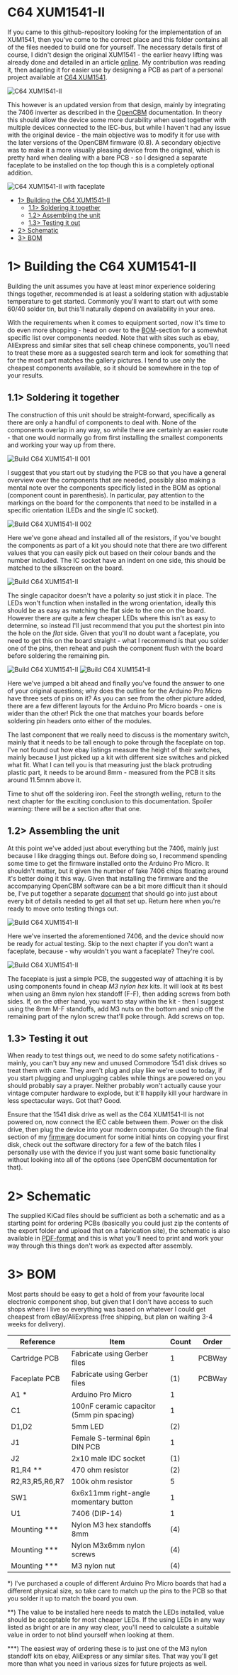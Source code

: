 # C64 XUM1541-II
If you came to this github-repository looking for the implementation of an XUM1541, then you've come to the correct place and this folder contains all of the files needed to build one for yourself. The necessary details first of course, I didn't design the original XUM1541 - the earlier heavy lifting was already done and detailed in an  article [online](https://myoldcomputer.nl/commodore-64/xum1541-promicro/). My contribution was reading it, then adapting it for easier use by designing a PCB as part of a personal project available at [C64 XUM1541](https://github.com/tebl/C64-XUM1541).

![C64 XUM1541-II](https://github.com/tebl/C64-XUM1541-II/raw/main/gallery/build_005.jpg)

This however is an updated version from that design, mainly by integrating the 7406 inverter as described in the [OpenCBM](https://github.com/zyonee/opencbm/tree/master/xum1541) documentation. In theory this should allow the device some more durability when used together with multiple devices connected to the IEC-bus, but while I haven't had any issue with the original device - the main objective was to modify it for use with the later versions of the OpenCBM firmware (0.8). A secondary objective was to make it a more visually pleasing device from the original, which is pretty hard when dealing with a bare PCB - so I designed a separate faceplate to be installed on the top though this is a completely optional addition.

![C64 XUM1541-II with faceplate](https://github.com/tebl/C64-XUM1541-II/raw/main/gallery/build_006.jpg)

- [1> Building the C64 XUM1541-II](#1-building-the-c64-xum1541-ii)
  - [1.1> Soldering it together](#11-soldering-it-together)
  - [1.2> Assembling the unit](#12-assembling-the-unit)
  - [1.3> Testing it out](#13-testing-it-out)
- [2> Schematic](#2-schematic)
- [3> BOM](#3-bom)

# 1> Building the C64 XUM1541-II
Building the unit assumes you have at least minor experience soldering things together, recommended is at least a soldering station with adjustable temperature to get started. Commonly you'll want to start out with some 60/40 solder tin, but this'll naturally depend on availability in your area.

With the requirements when it comes to equipment sorted, now it's time to do even more shopping - head on over to the [BOM](#3-bom)-section for a somewhat specific list over components needed. Note that with sites such as ebay, AliExpress and similar sites that sell cheap chinese components, you'll need to treat these more as a suggested search term and look for something that for the most part matches the gallery pictures. I tend to use only the cheapest components available, so it should be somewhere in the top of your results.


## 1.1> Soldering it together
The construction of this unit should be straight-forward, specifically as there are only a handful of components to deal with. None of the components overlap in any way, so while there are certainly an easier route - that one would normally go from first installing the smallest components and working your way up from there. 

![Build C64 XUM1541-II 001](https://github.com/tebl/C64-XUM1541-II/raw/main/gallery/build_001.jpg)

I suggest that you start out by studying the PCB so that you have a general overview over the components that are needed, possibly also making a mental note over the components specificly listed in the BOM as optional (component count in parenthesis). In particular, pay attention to the markings on the board for the components that need to be installed in a specific orientation (LEDs and the single IC socket).

![Build C64 XUM1541-II 002](https://github.com/tebl/C64-XUM1541-II/raw/main/gallery/build_002.jpg)

Here we've gone ahead and installed all of the resistors, if you've bought the components as part of a kit you should note that there are two different values that you can easily pick out based on their colour bands and the number included. The IC socket have an indent on one side, this should be matched to the silkscreen on the board.

![Build C64 XUM1541-II](https://github.com/tebl/C64-XUM1541-II/raw/main/gallery/build_003.jpg)

The single capacitor doesn't have a polarity so just stick it in place. The LEDs won't function when installed in the wrong orientation, ideally this should be as easy as matching the flat side to the one on the board. However there are quite a few cheaper LEDs where this isn't as easy to determine, so instead I'll just recommend that you put the shortest pin into the hole on the *flat* side. Given that you'll no doubt want a faceplate, you need to get this on the board straight - what I recommend is that you solder one of the pins, then reheat and push the component flush with the board before soldering the remaining pin.

![Build C64 XUM1541-II](https://github.com/tebl/C64-XUM1541-II/raw/main/gallery/build_004.jpg)
![Build C64 XUM1541-II](https://github.com/tebl/C64-XUM1541-II/raw/main/gallery/pro_micro_001.jpg)

Here we've jumped a bit ahead and finally you've found the answer to one of your original questions; why does the outline for the Arduino Pro Micro have three sets of pins on it? As you can see from the other picture added, there are a few different layouts for the Arduino Pro Micro boards - one is wider than the other! Pick the one that matches your boards before soldering pin headers onto either of the modules.

The last component that we really need to discuss is the momentary switch, mainly that it needs to be tall enough to poke through the faceplate on top. I've not found out how ebay listings measure the height of their switches, mainly because I just picked up a kit with different size switches and picked what fit. What I can tell you is that measuring just the black protruding plastic part, it needs to be around 8mm - measured from the PCB it sits around 11.5mnm above it.

Time to shut off the soldering iron. Feel the strongth welling, return to the next chapter for the exciting conclusion to this documentation. Spoiler warning: there will be a section after that one.

## 1.2> Assembling the unit
At this point we've added just about everything but the 7406, mainly just because I like dragging things out. Before doing so, I recommend spending some time to get the firmware installed onto the Arduino Pro Micro. It shouldn't matter, but it given the number of fake 7406 chips floating around it's better doing it this way. Given that installing the firmware and the accompanying OpenCBM software can be a bit more difficult than it should be, I've put together a separate [document](https://github.com/tebl/C64-XUM1541-II/blob/main/documentation/firmware.md) that should go into just about every bit of details needed to get all that set up. Return here when you're ready to move onto testing things out.

![Build C64 XUM1541-II](https://github.com/tebl/C64-XUM1541-II/raw/main/gallery/build_005.jpg)

Here we've inserted the aforementioned 7406, and the device should now be ready for actual testing. Skip to the next chapter if you don't want a faceplate, because - why wouldn't you want a faceplate? They're cool.

![Build C64 XUM1541-II](https://github.com/tebl/C64-XUM1541-II/raw/main/gallery/build_006.jpg)

The faceplate is just a simple PCB, the suggested way of attaching it is by using components found in cheap *M3 nylon hex* kits. It will look at its best when using an 8mm nylon hex standoff (F-F), then adding screws from both sides. If, on the other hand, you want to stay within the kit - then I suggest using the 8mm M-F standoffs, add M3 nuts on the bottom and snip off the remaining part of the nylon screw that'll poke through. Add screws on top.

## 1.3> Testing it out
When ready to test things out, we need to do some safety notifications - mainly, you can't buy any new and unused Commodore 1541 disk drives so treat them with care. They aren't plug and play like we're used to today, if you start plugging and unplugging cables while things are powered on you should probably say a prayer. Neither probably won't actually cause your vintage computer hardware to explode, but it'll happily kill your hardware in less spectacular ways. Got that? Good.

Ensure that the 1541 disk drive as well as the C64 XUM1541-II is not powered on, now connect the  IEC cable between them. Power on the disk drive, then plug the device into your modern computer. Go through the final section of my [firmware]([document](https://github.com/tebl/C64-XUM1541-II/blob/main/documentation/firmware.md)) document for some initial hints on copying your first disk, check out the software directory for a few of the batch files I personally use with the device if you just want some basic functionality without looking into all of the options (see OpenCBM documentation for that).

# 2> Schematic
The supplied KiCad files should be sufficient as both a schematic and as a  starting point for ordering PCBs (basically you could just zip the contents of the export folder and upload that on a fabrication site), the schematic is also available in [PDF-format](https://github.com/tebl/C64-XUM1541-II/tree/main/documentation/schematic) and this is what you'll need to print and work your way through this things don't work as expected after assembly.

# 3> BOM
Most parts should be easy to get a hold of from your favourite local electronic component shop, but given that I don't have access to such shops where I live so everything was based on whatever I could get cheapest from eBay/AliExpress (free shipping, but plan on waiting 3-4 weeks for delivery). 

| Reference             | Item                                                              | Count | Order  |
| --------------------- | ----------------------------------------------------------------- | ----- | ------ |
| Cartridge PCB         | Fabricate using Gerber files                                      |     1 | PCBWay
| Faceplate PCB         | Fabricate using Gerber files                                      |    (1)| PCBWay
| A1 *                  | Arduino Pro Micro                                                 |     1 |
| C1                    | 100nF ceramic capacitor (5mm pin spacing)                         |     1 |
| D1,D2                 | 5mm LED                                                           |    (2)|
| J1                    | Female S-terminal 6pin DIN PCB                                    |     1 |
| J2                    | 2x10 male IDC socket                                              |   (1) |
| R1,R4 **              | 470 ohm resistor                                                  |    (2)| 
| R2,R3,R5,R6,R7        | 100k ohm resistor                                                 |     5 | 
| SW1                   | 6x6x11mm right-angle momentary button                             |     1 |
| U1					| 7406 (DIP-14)                                                     |     1 |
| Mounting ***          | Nylon M3 hex standoffs 8mm                                        |    (4)|
| Mounting ***          | Nylon M3x6mm nylon screws                                         |    (4)|
| Mounting ***          | M3 nylon nut                                                      |    (4)|  

*) I've purchased a couple of different Arduino Pro Micro boards that had a different physical size, so take care to match up the pins to the PCB so that you solder it up to match the board you own. 

**) The value to be installed here needs to match the LEDs installed, value should be acceptable for most cheaper LEDs. If the using LEDs in any way listed as bright or are in any way clear, you'll need to calculate a suitable value in order to not blind yourself when looking at them.

***) The easiest way of ordering these is to just one of the M3 nylon standoff kits on ebay, AliExpress or any similar sites. That way you'll get more than what you need in various sizes for future projects as well.
